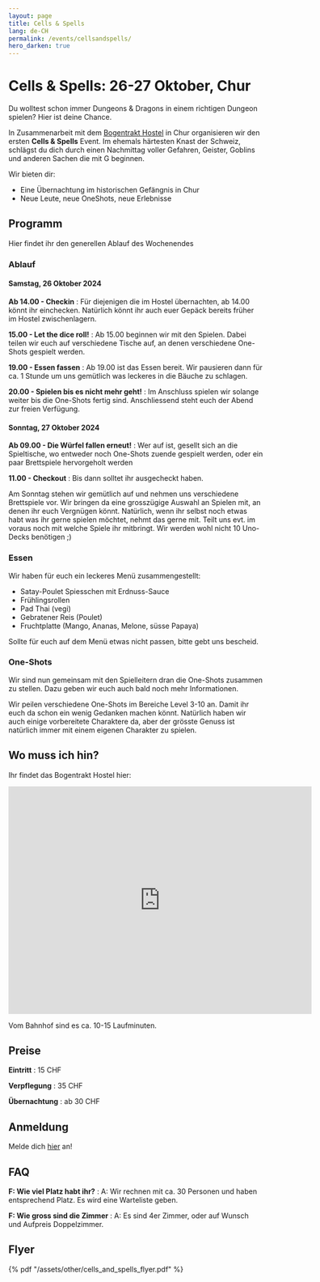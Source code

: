 ```yaml
---
layout: page
title: Cells & Spells
lang: de-CH
permalink: /events/cellsandspells/
hero_darken: true
---
```


# Cells & Spells: 26-27 Oktober, Chur

Du wolltest schon immer Dungeons & Dragons in einem richtigen Dungeon spielen? Hier ist deine Chance.

In Zusammenarbeit mit dem [Bogentrakt Hostel](https://www.bogentrakt.ch/) in Chur organisieren wir den ersten **Cells & Spells** Event. Im ehemals härtesten Knast der Schweiz, schlägst du dich durch einen Nachmittag voller Gefahren, Geister, Goblins und anderen Sachen die mit G beginnen.

Wir bieten dir:

- Eine Übernachtung im historischen Gefängnis in Chur
- Neue Leute, neue OneShots, neue Erlebnisse

## Programm

Hier findet ihr den generellen Ablauf des Wochenendes

### Ablauf

#### Samstag, 26 Oktober 2024

**Ab 14.00 - Checkin**
: Für diejenigen die im Hostel übernachten, ab 14.00 könnt ihr einchecken. Natürlich könnt ihr auch euer Gepäck bereits früher im Hostel zwischenlagern.

**15.00 - Let the dice roll!**
: Ab 15.00 beginnen wir mit den Spielen. Dabei teilen wir euch auf verschiedene Tische auf, an denen verschiedene One-Shots gespielt werden.

**19.00 - Essen fassen**
: Ab 19.00 ist das Essen bereit. Wir pausieren dann für ca. 1 Stunde um uns gemütlich was leckeres in die Bäuche zu schlagen.

**20.00 - Spielen bis es nicht mehr geht!**
: Im Anschluss spielen wir solange weiter bis die One-Shots fertig sind. Anschliessend steht euch der Abend zur freien Verfügung.

#### Sonntag, 27 Oktober 2024

**Ab 09.00 - Die Würfel fallen erneut!**
: Wer auf ist, gesellt sich an die Spieltische, wo entweder noch One-Shots zuende gespielt werden, oder ein paar Brettspiele hervorgeholt werden

**11.00 - Checkout**
: Bis dann solltet ihr ausgecheckt haben.

Am Sonntag stehen wir gemütlich auf und nehmen uns verschiedene Brettspiele vor. Wir bringen da eine grosszügige Auswahl an Spielen mit, an denen ihr euch Vergnügen könnt. Natürlich, wenn ihr selbst noch etwas habt was ihr gerne spielen möchtet, nehmt das gerne mit. Teilt uns evt. im voraus noch mit welche Spiele ihr mitbringt. Wir werden wohl nicht 10 Uno-Decks benötigen ;)

### Essen

Wir haben für euch ein leckeres Menü zusammengestellt:

- Satay-Poulet Spiesschen mit Erdnuss-Sauce
- Frühlingsrollen
- Pad Thai (vegi)
- Gebratener Reis (Poulet)
- Fruchtplatte (Mango, Ananas, Melone, süsse Papaya)

Sollte für euch auf dem Menü etwas nicht passen, bitte gebt uns bescheid.

### One-Shots

Wir sind nun gemeinsam mit den Spielleitern dran die One-Shots zusammen zu stellen. Dazu geben wir euch auch bald noch mehr Informationen.

Wir peilen verschiedene One-Shots im Bereiche Level 3-10 an. Damit ihr euch da schon ein wenig Gedanken machen könnt. Natürlich haben wir auch einige vorbereitete Charaktere da, aber der grösste Genuss ist natürlich immer mit einem eigenen Charakter zu spielen.

## Wo muss ich hin?

Ihr findet das Bogentrakt Hostel hier:

<iframe src="https://www.google.com/maps/embed?pb=!1m18!1m12!1m3!1d678.5411634009714!2d9.534053037393207!3d46.84904634796565!2m3!1f0!2f0!3f0!3m2!1i1024!2i768!4f13.1!3m3!1m2!1s0x4784c7c7e13f4cef%3A0xea89ab6dcb983273!2sBogentrakt!5e0!3m2!1sde!2sch!4v1728415404319!5m2!1sde!2sch" width="600" height="450" style="border:0;" allowfullscreen="" loading="lazy" referrerpolicy="no-referrer-when-downgrade"></iframe>

Vom Bahnhof sind es ca. 10-15 Laufminuten.

## Preise

**Eintritt**
: 15 CHF

**Verpflegung**
: 35 CHF

**Übernachtung**
: ab 30 CHF

## Anmeldung

Melde dich [hier](https://forms.gle/JteA9dRbKGme89Kf7) an!

## FAQ

**F: Wie viel Platz habt ihr?**
: A: Wir rechnen mit ca. 30 Personen und haben entsprechend Platz. Es wird eine Warteliste geben.

**F: Wie gross sind die Zimmer**
: A: Es sind 4er Zimmer, oder auf Wunsch und Aufpreis Doppelzimmer.

## Flyer

{% pdf "/assets/other/cells_and_spells_flyer.pdf" %}
